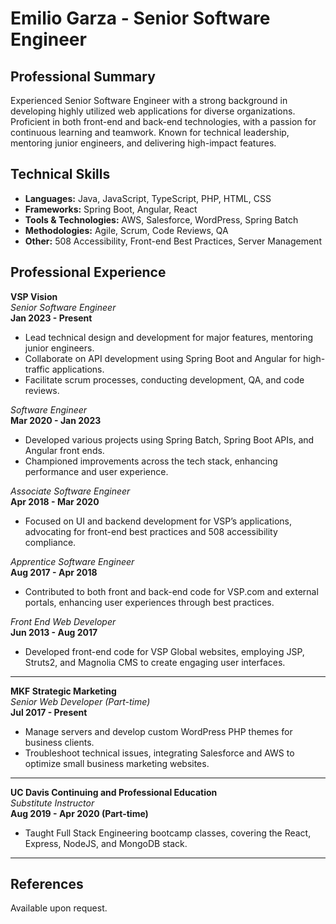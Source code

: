 # Emilio Garza - Senior Software Engineer

## Professional Summary

Experienced Senior Software Engineer with a strong background in developing highly utilized web applications for diverse organizations. Proficient in both front-end and back-end technologies, with a passion for continuous learning and teamwork. Known for technical leadership, mentoring junior engineers, and delivering high-impact features.

## Technical Skills

- **Languages:** Java, JavaScript, TypeScript, PHP, HTML, CSS
- **Frameworks:** Spring Boot, Angular, React
- **Tools & Technologies:** AWS, Salesforce, WordPress, Spring Batch
- **Methodologies:** Agile, Scrum, Code Reviews, QA
- **Other:** 508 Accessibility, Front-end Best Practices, Server Management

## Professional Experience

**VSP Vision**  
*Senior Software Engineer*  
**Jan 2023 - Present**  
- Lead technical design and development for major features, mentoring junior engineers.
- Collaborate on API development using Spring Boot and Angular for high-traffic applications.
- Facilitate scrum processes, conducting development, QA, and code reviews.

*Software Engineer*  
**Mar 2020 - Jan 2023**  
- Developed various projects using Spring Batch, Spring Boot APIs, and Angular front ends.
- Championed improvements across the tech stack, enhancing performance and user experience.

*Associate Software Engineer*  
**Apr 2018 - Mar 2020**  
- Focused on UI and backend development for VSP’s applications, advocating for front-end best practices and 508 accessibility compliance.

*Apprentice Software Engineer*  
**Aug 2017 - Apr 2018**  
- Contributed to both front and back-end code for VSP.com and external portals, enhancing user experiences through best practices.

*Front End Web Developer*  
**Jun 2013 - Aug 2017**  
- Developed front-end code for VSP Global websites, employing JSP, Struts2, and Magnolia CMS to create engaging user interfaces.

---

**MKF Strategic Marketing**  
*Senior Web Developer (Part-time)*  
**Jul 2017 - Present**  
- Manage servers and develop custom WordPress PHP themes for business clients.
- Troubleshoot technical issues, integrating Salesforce and AWS to optimize small business marketing websites.

---

**UC Davis Continuing and Professional Education**  
*Substitute Instructor*  
**Aug 2019 - Apr 2020 (Part-time)**  
- Taught Full Stack Engineering bootcamp classes, covering the React, Express, NodeJS, and MongoDB stack.

---

## References  
Available upon request.